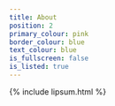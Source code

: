 ```yaml
---
title: About
position: 2
primary_colour: pink
border_colour: blue
text_colour: blue
is_fullscreen: false
is_listed: true
---
```


{% include lipsum.html %}
